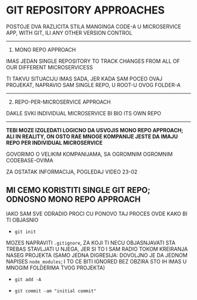 # GIT REPOSITORY APPROACHES

POSTOJE DVA RAZLICITA STILA MANGINGA CODE-A U MICROSERVICE APP, WITH GIT, ILI ANY OTHER VERSION CONTROL

***

1. MONO REPO APPROACH

IMAS JEDAN SINGLE REPOSITORY TO TRACK CHANGES FROM ALL OF OUR DIFFERENT MICROSERVICESS

TI TAKVU SITUACIJU IMAS SADA, JER KADA SAM POCEO OVAJ PROJEKAT, NAPRAVIO SAM SINGLE REPO, U ROOT-U OVOG FOLDER-A

***

2. REPO-PER-MICROSERVICE APPROACH

DAKLE SVKI INDIVIDUAL MICROSERVICE BI BIO ITS OWN REPO

***

**TEBI MOZE IZGLEDATI LOGICNO DA USVOJIS MONO REPO APPROACH; ALI IN REALITY, ON OSTO RAE MNOGE KOMPANIJE JESTE DA IMAJU REPO PER INDIVIDUAL MICROSERVICE**

GOVORIMO O VELIKIM KOMPANIJAMA, SA OGROMNIM OGROMNIM CODEBASE-OVIMA

ZA OSTATAK INFORMACIJA, POGLEDAJ VIDEO 23-02

## MI CEMO KORISTITI SINGLE GIT REPO; ODNOSNO MONO REPO APPROACH

IAKO SAM SVE ODRADIO PROCI CU PONOVO TAJ PROCES OVDE KAKO BI TI OBJASNIO

- `git init`

MOZES NAPRAVITI `.gitignore`, ZA KOJI TI NECU OBJASNJAVATI STA TREBAS STAVLJATI U NJEGA, JER SI TO I SAM RADIO TOKOM KREIRANJA NASEG PROJEKTA (SAMO JEDNA DIGRESIJA: DOVOLJNO JE DA JEDNOM NAPISES `node_modules`; I TO CE BITI IGNORED BEZ OBZIRA STO IH IMAS U MNOGIM FOLDERIMA TVOG PROJEKTA)

- `git add -A`

- `git commit -am "initial commit"`

